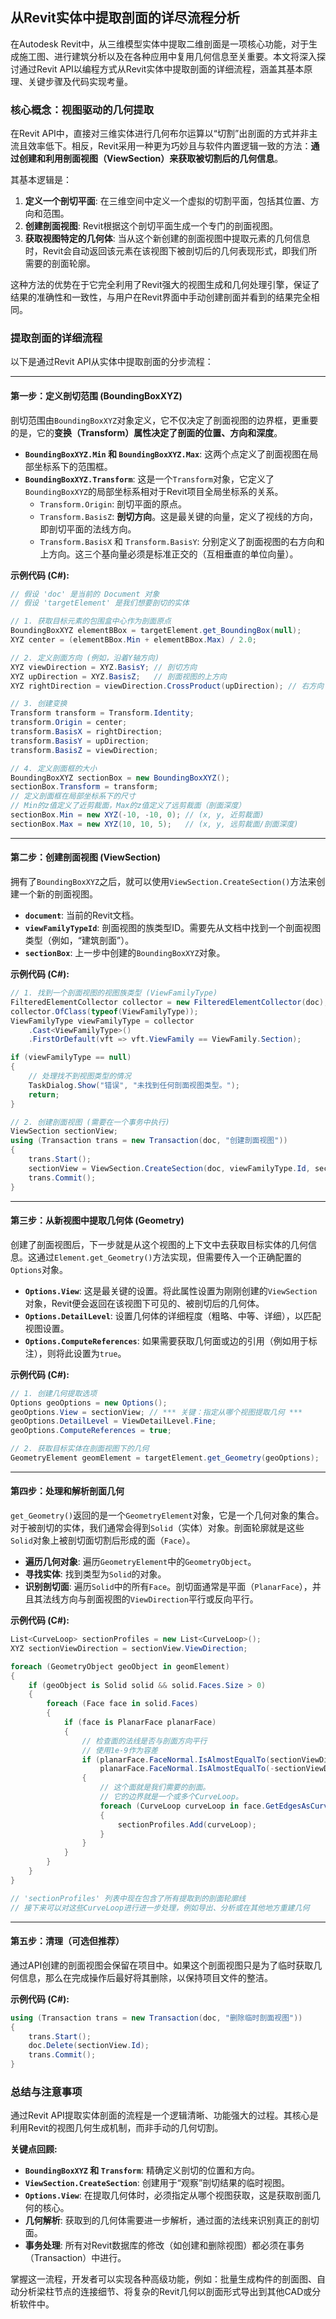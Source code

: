 ## 从Revit实体中提取剖面的详尽流程分析

在Autodesk Revit中，从三维模型实体中提取二维剖面是一项核心功能，对于生成施工图、进行建筑分析以及在各种应用中复用几何信息至关重要。本文将深入探讨通过Revit API以编程方式从Revit实体中提取剖面的详细流程，涵盖其基本原理、关键步骤及代码实现考量。

### 核心概念：视图驱动的几何提取

在Revit API中，直接对三维实体进行几何布尔运算以“切割”出剖面的方式并非主流且效率低下。相反，Revit采用一种更为巧妙且与软件内置逻辑一致的方法：**通过创建和利用剖面视图（ViewSection）来获取被切割后的几何信息**。

其基本逻辑是：

1.  **定义一个剖切平面**: 在三维空间中定义一个虚拟的切割平面，包括其位置、方向和范围。
2.  **创建剖面视图**: Revit根据这个剖切平面生成一个专门的剖面视图。
3.  **获取视图特定的几何体**: 当从这个新创建的剖面视图中提取元素的几何信息时，Revit会自动返回该元素在该视图下被剖切后的几何表现形式，即我们所需要的剖面轮廓。

这种方法的优势在于它完全利用了Revit强大的视图生成和几何处理引擎，保证了结果的准确性和一致性，与用户在Revit界面中手动创建剖面并看到的结果完全相同。

### 提取剖面的详细流程

以下是通过Revit API从实体中提取剖面的分步流程：

-----

#### **第一步：定义剖切范围 (BoundingBoxXYZ)**

剖切范围由`BoundingBoxXYZ`对象定义，它不仅决定了剖面视图的边界框，更重要的是，它的**变换（Transform）属性决定了剖面的位置、方向和深度**。

  * **`BoundingBoxXYZ.Min` 和 `BoundingBoxXYZ.Max`**: 这两个点定义了剖面视图在局部坐标系下的范围框。
  * **`BoundingBoxXYZ.Transform`**: 这是一个`Transform`对象，它定义了`BoundingBoxXYZ`的局部坐标系相对于Revit项目全局坐标系的关系。
      * `Transform.Origin`: 剖切平面的原点。
      * `Transform.BasisZ`: **剖切方向**。这是最关键的向量，定义了视线的方向，即剖切平面的法线方向。
      * `Transform.BasisX` 和 `Transform.BasisY`: 分别定义了剖面视图的右方向和上方向。这三个基向量必须是标准正交的（互相垂直的单位向量）。

**示例代码 (C\#):**

```csharp
// 假设 'doc' 是当前的 Document 对象
// 假设 'targetElement' 是我们想要剖切的实体

// 1. 获取目标元素的包围盒中心作为剖面原点
BoundingBoxXYZ elementBBox = targetElement.get_BoundingBox(null);
XYZ center = (elementBBox.Min + elementBBox.Max) / 2.0;

// 2. 定义剖面方向 (例如，沿着Y轴方向)
XYZ viewDirection = XYZ.BasisY; // 剖切方向
XYZ upDirection = XYZ.BasisZ;   // 剖面视图的上方向
XYZ rightDirection = viewDirection.CrossProduct(upDirection); // 右方向

// 3. 创建变换
Transform transform = Transform.Identity;
transform.Origin = center;
transform.BasisX = rightDirection;
transform.BasisY = upDirection;
transform.BasisZ = viewDirection;

// 4. 定义剖面框的大小
BoundingBoxXYZ sectionBox = new BoundingBoxXYZ();
sectionBox.Transform = transform;
// 定义剖面框在局部坐标系下的尺寸
// Min的z值定义了近剪裁面，Max的z值定义了远剪裁面（剖面深度）
sectionBox.Min = new XYZ(-10, -10, 0); // (x, y, 近剪裁面)
sectionBox.Max = new XYZ(10, 10, 5);   // (x, y, 远剪裁面/剖面深度)
```

-----

#### **第二步：创建剖面视图 (ViewSection)**

拥有了`BoundingBoxXYZ`之后，就可以使用`ViewSection.CreateSection()`方法来创建一个新的剖面视图。

  * **`document`**: 当前的Revit文档。
  * **`viewFamilyTypeId`**: 剖面视图的族类型ID。需要先从文档中找到一个剖面视图类型（例如，“建筑剖面”）。
  * **`sectionBox`**: 上一步中创建的`BoundingBoxXYZ`对象。

**示例代码 (C\#):**

```csharp
// 1. 找到一个剖面视图的视图族类型 (ViewFamilyType)
FilteredElementCollector collector = new FilteredElementCollector(doc);
collector.OfClass(typeof(ViewFamilyType));
ViewFamilyType viewFamilyType = collector
    .Cast<ViewFamilyType>()
    .FirstOrDefault(vft => vft.ViewFamily == ViewFamily.Section);

if (viewFamilyType == null)
{
    // 处理找不到视图类型的情况
    TaskDialog.Show("错误", "未找到任何剖面视图类型。");
    return;
}

// 2. 创建剖面视图 (需要在一个事务中执行)
ViewSection sectionView;
using (Transaction trans = new Transaction(doc, "创建剖面视图"))
{
    trans.Start();
    sectionView = ViewSection.CreateSection(doc, viewFamilyType.Id, sectionBox);
    trans.Commit();
}
```

-----

#### **第三步：从新视图中提取几何体 (Geometry)**

创建了剖面视图后，下一步就是从这个视图的上下文中去获取目标实体的几何信息。这通过`Element.get_Geometry()`方法实现，但需要传入一个正确配置的`Options`对象。

  * **`Options.View`**: 这是最关键的设置。将此属性设置为刚刚创建的`ViewSection`对象，Revit便会返回在该视图下可见的、被剖切后的几何体。
  * **`Options.DetailLevel`**: 设置几何体的详细程度（粗略、中等、详细），以匹配视图设置。
  * **`Options.ComputeReferences`**: 如果需要获取几何面或边的引用（例如用于标注），则将此设置为`true`。

**示例代码 (C\#):**

```csharp
// 1. 创建几何提取选项
Options geoOptions = new Options();
geoOptions.View = sectionView; // *** 关键：指定从哪个视图提取几何 ***
geoOptions.DetailLevel = ViewDetailLevel.Fine;
geoOptions.ComputeReferences = true;

// 2. 获取目标实体在剖面视图下的几何
GeometryElement geomElement = targetElement.get_Geometry(geoOptions);
```

-----

#### **第四步：处理和解析剖面几何**

`get_Geometry()`返回的是一个`GeometryElement`对象，它是一个几何对象的集合。对于被剖切的实体，我们通常会得到`Solid`（实体）对象。剖面轮廓就是这些`Solid`对象上被剖切面切割后形成的面（`Face`）。

  * **遍历几何对象**: 遍历`GeometryElement`中的`GeometryObject`。
  * **寻找实体**: 找到类型为`Solid`的对象。
  * **识别剖切面**: 遍历`Solid`中的所有`Face`。剖切面通常是平面（`PlanarFace`），并且其法线方向与剖面视图的`ViewDirection`平行或反向平行。

**示例代码 (C\#):**

```csharp
List<CurveLoop> sectionProfiles = new List<CurveLoop>();
XYZ sectionViewDirection = sectionView.ViewDirection;

foreach (GeometryObject geoObject in geomElement)
{
    if (geoObject is Solid solid && solid.Faces.Size > 0)
    {
        foreach (Face face in solid.Faces)
        {
            if (face is PlanarFace planarFace)
            {
                // 检查面的法线是否与剖面方向平行
                // 使用1e-9作为容差
                if (planarFace.FaceNormal.IsAlmostEqualTo(sectionViewDirection) ||
                    planarFace.FaceNormal.IsAlmostEqualTo(-sectionViewDirection))
                {
                    // 这个面就是我们需要的剖面。
                    // 它的边界就是一个或多个CurveLoop。
                    foreach (CurveLoop curveLoop in face.GetEdgesAsCurveLoops())
                    {
                        sectionProfiles.Add(curveLoop);
                    }
                }
            }
        }
    }
}

// 'sectionProfiles' 列表中现在包含了所有提取到的剖面轮廓线
// 接下来可以对这些CurveLoop进行进一步处理，例如导出、分析或在其他地方重建几何
```

-----

#### **第五步：清理（可选但推荐）**

通过API创建的剖面视图会保留在项目中。如果这个剖面视图只是为了临时获取几何信息，那么在完成操作后最好将其删除，以保持项目文件的整洁。

**示例代码 (C\#):**

```csharp
using (Transaction trans = new Transaction(doc, "删除临时剖面视图"))
{
    trans.Start();
    doc.Delete(sectionView.Id);
    trans.Commit();
}
```

### 总结与注意事项

通过Revit API提取实体剖面的流程是一个逻辑清晰、功能强大的过程。其核心是利用Revit的视图几何生成机制，而非手动的几何切割。

**关键点回顾:**

  * **`BoundingBoxXYZ` 和 `Transform`**: 精确定义剖切的位置和方向。
  * **`ViewSection.CreateSection`**: 创建用于“观察”剖切结果的临时视图。
  * **`Options.View`**: 在提取几何体时，必须指定从哪个视图获取，这是获取剖面几何的核心。
  * **几何解析**: 获取到的几何体需要进一步解析，通过面的法线来识别真正的剖切面。
  * **事务处理**: 所有对Revit数据库的修改（如创建和删除视图）都必须在事务（Transaction）中进行。

掌握这一流程，开发者可以实现各种高级功能，例如：批量生成构件的剖面图、自动分析梁柱节点的连接细节、将复杂的Revit几何以剖面形式导出到其他CAD或分析软件中。